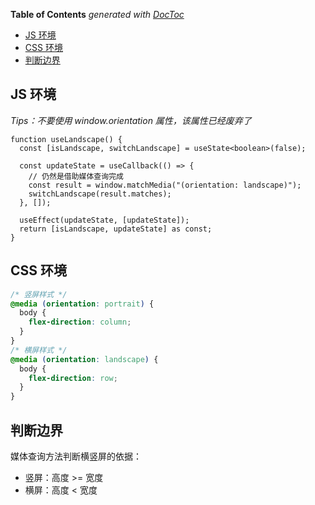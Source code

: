 <!-- START doctoc generated TOC please keep comment here to allow auto update -->
<!-- DON'T EDIT THIS SECTION, INSTEAD RE-RUN doctoc TO UPDATE -->
**Table of Contents**  *generated with [DocToc](https://github.com/thlorenz/doctoc)*

- [JS 环境](#js-%E7%8E%AF%E5%A2%83)
- [CSS 环境](#css-%E7%8E%AF%E5%A2%83)
- [判断边界](#%E5%88%A4%E6%96%AD%E8%BE%B9%E7%95%8C)

<!-- END doctoc generated TOC please keep comment here to allow auto update -->

## JS 环境

_Tips：不要使用 window.orientation 属性，该属性已经废弃了_

```tsx
function useLandscape() {
  const [isLandscape, switchLandscape] = useState<boolean>(false);

  const updateState = useCallback(() => {
    // 仍然是借助媒体查询完成
    const result = window.matchMedia("(orientation: landscape)");
    switchLandscape(result.matches);
  }, []);

  useEffect(updateState, [updateState]);
  return [isLandscape, updateState] as const;
}
```

## CSS 环境

```css
/* 竖屏样式 */
@media (orientation: portrait) {
  body {
    flex-direction: column;
  }
}
/* 横屏样式 */
@media (orientation: landscape) {
  body {
    flex-direction: row;
  }
}
```

## 判断边界

媒体查询方法判断横竖屏的依据：

- 竖屏：高度 >= 宽度
- 横屏：高度 < 宽度
